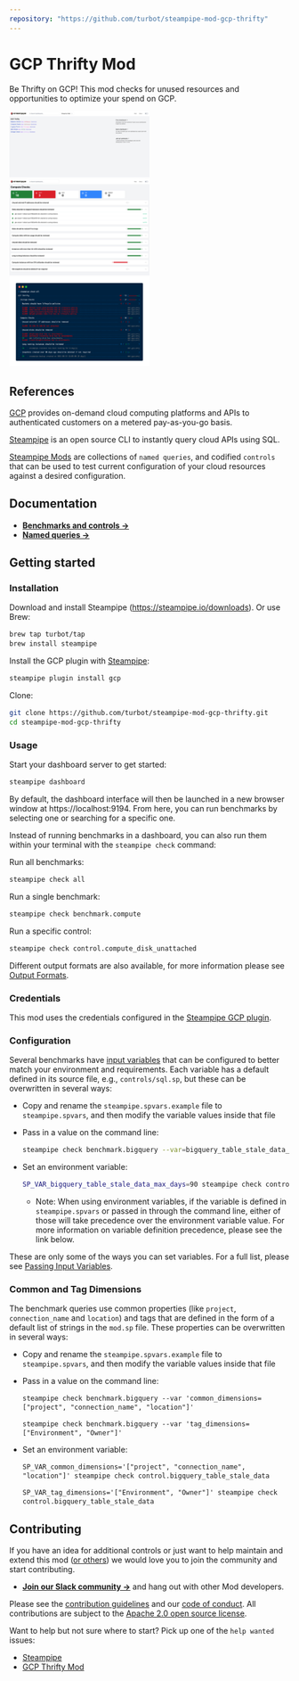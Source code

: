 ```yaml
---
repository: "https://github.com/turbot/steampipe-mod-gcp-thrifty"
---
```


# GCP Thrifty Mod

Be Thrifty on GCP! This mod checks for unused resources and opportunities to optimize your spend on GCP.

<img src="https://raw.githubusercontent.com/turbot/steampipe-mod-gcp-thrifty/main/docs/gcp_thrifty_dashboard.png" width="50%" type="thumbnail"/>
<img src="https://raw.githubusercontent.com/turbot/steampipe-mod-gcp-thrifty/main/docs/gcp_thrifty_compute_dashboard.png" width="50%" type="thumbnail"/>
<img src="https://raw.githubusercontent.com/turbot/steampipe-mod-gcp-thrifty/main/docs/gcp_thrifty_console_graphic.png" width="50%" type="thumbnail"/>

## References

[GCP](https://cloud.google.com) provides on-demand cloud computing platforms and APIs to authenticated customers on a metered pay-as-you-go basis. 

[Steampipe](https://steampipe.io) is an open source CLI to instantly query cloud APIs using SQL.

[Steampipe Mods](https://steampipe.io/docs/reference/mod-resources#mod) are collections of `named queries`, and codified `controls` that can be used to test current configuration of your cloud resources against a desired configuration.

## Documentation

- **[Benchmarks and controls →](https://hub.steampipe.io/mods/turbot/gcp_thrifty/controls)**
- **[Named queries →](https://hub.steampipe.io/mods/turbot/gcp_thrifty/queries)**

## Getting started

### Installation

Download and install Steampipe (https://steampipe.io/downloads). Or use Brew:

```sh
brew tap turbot/tap
brew install steampipe
```

Install the GCP plugin with [Steampipe](https://steampipe.io):

```sh
steampipe plugin install gcp
```

Clone:

```sh
git clone https://github.com/turbot/steampipe-mod-gcp-thrifty.git
cd steampipe-mod-gcp-thrifty
```

### Usage

Start your dashboard server to get started:

```sh
steampipe dashboard
```

By default, the dashboard interface will then be launched in a new browser
window at https://localhost:9194. From here, you can run benchmarks by
selecting one or searching for a specific one.

Instead of running benchmarks in a dashboard, you can also run them within your
terminal with the `steampipe check` command:

Run all benchmarks:

```sh
steampipe check all
```

Run a single benchmark:

```sh
steampipe check benchmark.compute
```

Run a specific control:

```sh
steampipe check control.compute_disk_unattached
```

Different output formats are also available, for more information please see
[Output Formats](https://steampipe.io/docs/reference/cli/check#output-formats).

### Credentials

This mod uses the credentials configured in the [Steampipe GCP plugin](https://hub.steampipe.io/plugins/turbot/gcp).

### Configuration

Several benchmarks have [input variables](https://steampipe.io/docs/using-steampipe/mod-variables) that can be configured to better match your environment and requirements. Each variable has a default defined in its source file, e.g., `controls/sql.sp`, but these can be overwritten in several ways:

- Copy and rename the `steampipe.spvars.example` file to `steampipe.spvars`, and then modify the variable values inside that file
- Pass in a value on the command line:

  ```sh
  steampipe check benchmark.bigquery --var=bigquery_table_stale_data_max_days=90
  ```

- Set an environment variable:

  ```sh
  SP_VAR_bigquery_table_stale_data_max_days=90 steampipe check control.bigquery_table_stale_data
  ```

  - Note: When using environment variables, if the variable is defined in `steampipe.spvars` or passed in through the command line, either of those will take precedence over the environment variable value. For more information on variable definition precedence, please see the link below.

These are only some of the ways you can set variables. For a full list, please see [Passing Input Variables](https://steampipe.io/docs/using-steampipe/mod-variables#passing-input-variables).

### Common and Tag Dimensions

The benchmark queries use common properties (like `project`, `connection_name` and `location`) and tags that are defined in the form of a default list of strings in the `mod.sp` file. These properties can be overwritten in several ways:

- Copy and rename the `steampipe.spvars.example` file to `steampipe.spvars`, and then modify the variable values inside that file
- Pass in a value on the command line:

  ```shell
  steampipe check benchmark.bigquery --var 'common_dimensions=["project", "connection_name", "location"]'
  ```

  ```shell
  steampipe check benchmark.bigquery --var 'tag_dimensions=["Environment", "Owner"]'
  ```

- Set an environment variable:

  ```shell
  SP_VAR_common_dimensions='["project", "connection_name", "location"]' steampipe check control.bigquery_table_stale_data
  ```

  ```shell
  SP_VAR_tag_dimensions='["Environment", "Owner"]' steampipe check control.bigquery_table_stale_data
  ```

## Contributing

If you have an idea for additional controls or just want to help maintain and extend this mod ([or others](https://github.com/topics/steampipe-mod)) we would love you to join the community and start contributing.

- **[Join our Slack community →](https://steampipe.io/community/join)** and hang out with other Mod developers.

Please see the [contribution guidelines](https://github.com/turbot/steampipe/blob/main/CONTRIBUTING.md) and our [code of conduct](https://github.com/turbot/steampipe/blob/main/CODE_OF_CONDUCT.md). All contributions are subject to the [Apache 2.0 open source license](https://github.com/turbot/steampipe-mod-gcp-thrifty/blob/main/LICENSE).

Want to help but not sure where to start? Pick up one of the `help wanted` issues:

- [Steampipe](https://github.com/turbot/steampipe/labels/help%20wanted)
- [GCP Thrifty Mod](https://github.com/turbot/steampipe-mod-gcp-thrifty/labels/help%20wanted)
